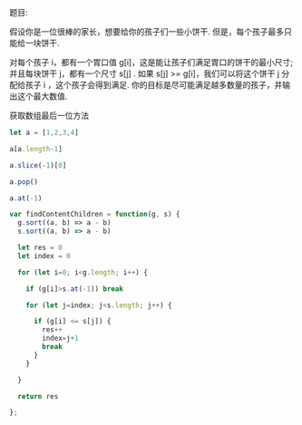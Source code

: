 题目: 

假设你是一位很棒的家长，想要给你的孩子们一些小饼干. 但是，每个孩子最多只能给一块饼干. 

对每个孩子 i，都有一个胃口值 g[i]，这是能让孩子们满足胃口的饼干的最小尺寸; 并且每块饼干 j，都有一个尺寸 s[j] . 如果 s[j] >= g[i]，我们可以将这个饼干 j 分配给孩子 i ，这个孩子会得到满足. 你的目标是尽可能满足越多数量的孩子，并输出这个最大数值. 


获取数组最后一位方法

```js
let a = [1,2,3,4]

a[a.length-1]

a.slice(-1)[0]

a.pop()

a.at(-1)
```

```js
var findContentChildren = function(g, s) {
  g.sort((a, b) => a - b)
  s.sort((a, b) => a - b)

  let res = 0
  let index = 0

  for (let i=0; i<g.length; i++) {

    if (g[i]>s.at(-1)) break

    for (let j=index; j<s.length; j++) {

      if (g[i] <= s[j]) {
        res++
        index=j+1
        break
      }
    }

  }

  return res

};
```